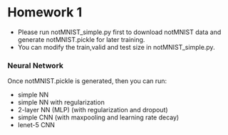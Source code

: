 # Homework 1 
* Please run notMNIST_simple.py first to download notMNIST data and generate notMNIST.pickle for later training.
* You can modify the train,valid and test size in notMNIST_simple.py. 

### Neural Network
Once notMNIST.pickle is generated, then you can run:
* simple NN
* simple NN with regularization
* 2-layer NN (MLP) (with regularization and dropout) 
* simple CNN (with maxpooling and learning rate decay)
* lenet-5 CNN
